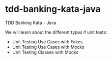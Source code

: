# tdd-banking-kata-java

TDD Banking Kata - Java

We will learn about the different types if unit tests:

- Unit Testing Use Cases with Fakes
- Unit Testing Use Cases with Mocks
- Unit Testing Classes with Mocks